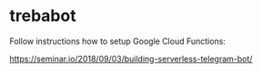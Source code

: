 # trebabot

Follow instructions how to setup Google Cloud Functions:

https://seminar.io/2018/09/03/building-serverless-telegram-bot/


